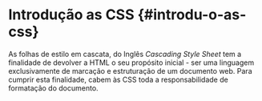 # Introdução as CSS {#introdu-o-as-css}

As folhas de estilo em cascata, do Inglês _Cascading Style Sheet_ tem a finalidade de devolver a HTML o seu propósito inicial - ser uma linguagem exclusivamente de marcação e estruturação de um documento web. Para cumprir esta finalidade, cabem às CSS toda a responsabilidade de formatação do documento.